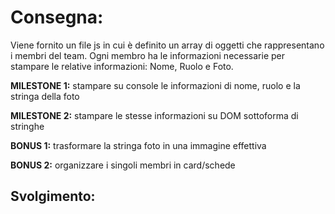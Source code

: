# Consegna:

Viene fornito un file js in cui è definito un array di oggetti che rappresentano i membri del team.
Ogni membro ha le informazioni necessarie per stampare le relative informazioni: Nome, Ruolo e Foto.

**MILESTONE 1:**
stampare su console le informazioni di nome, ruolo e la stringa della foto

**MILESTONE 2:**
stampare le stesse informazioni su DOM sottoforma di stringhe

**BONUS 1:**
trasformare la stringa foto in una immagine effettiva

**BONUS 2:**
organizzare i singoli membri in card/schede



## Svolgimento: